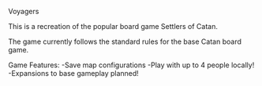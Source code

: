 Voyagers

This is a recreation of the popular board game Settlers of Catan.

The game currently follows the standard rules for the base Catan board game.

Game Features:
-Save map configurations
-Play with up to 4 people locally!
-Expansions to base gameplay planned!

